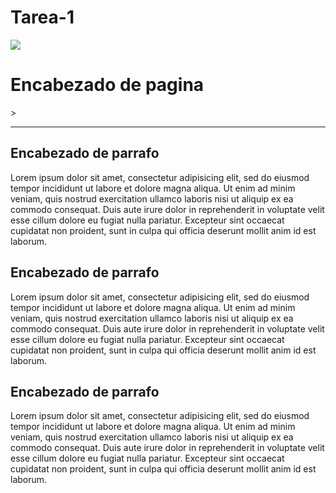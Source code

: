 # Tarea-1
<!DOCTYPE html>
<html>
<head>
	<title>Tarea 1</title>
</head>
<body>
 <img src="img/Infinity_Ward_Logo.png">
 <h1>Encabezado de pagina</h1>>
 <hr>
 <h2>Encabezado de parrafo</h2>
 <p>Lorem ipsum dolor sit amet, consectetur adipisicing elit, sed do eiusmod
 tempor incididunt ut labore et dolore magna aliqua. Ut enim ad minim veniam,
 quis nostrud exercitation ullamco laboris nisi ut aliquip ex ea commodo
 consequat. Duis aute irure dolor in reprehenderit in voluptate velit esse
 cillum dolore eu fugiat nulla pariatur. Excepteur sint occaecat cupidatat non
 proident, sunt in culpa qui officia deserunt mollit anim id est laborum.</p>
 	<!--Separacion entre parrafos-->
<h2>Encabezado de parrafo</h2>
 <p>Lorem ipsum dolor sit amet, consectetur adipisicing elit, sed do eiusmod
 tempor incididunt ut labore et dolore magna aliqua. Ut enim ad minim veniam,
 quis nostrud exercitation ullamco laboris nisi ut aliquip ex ea commodo
 consequat. Duis aute irure dolor in reprehenderit in voluptate velit esse
 cillum dolore eu fugiat nulla pariatur. Excepteur sint occaecat cupidatat non 
 proident, sunt in culpa qui officia deserunt mollit anim id est laborum.</p>
 <!--Separacion entre parrafos-->
<h2>Encabezado de parrafo</h2>
 <p>Lorem ipsum dolor sit amet, consectetur adipisicing elit, sed do eiusmod
 tempor incididunt ut labore et dolore magna aliqua. Ut enim ad minim veniam,
 quis nostrud exercitation ullamco laboris nisi ut aliquip ex ea commodo
 consequat. Duis aute irure dolor in reprehenderit in voluptate velit esse
 cillum dolore eu fugiat nulla pariatur. Excepteur sint occaecat cupidatat non
 proident, sunt in culpa qui officia deserunt mollit anim id est laborum.</p>
</body>
</html>
